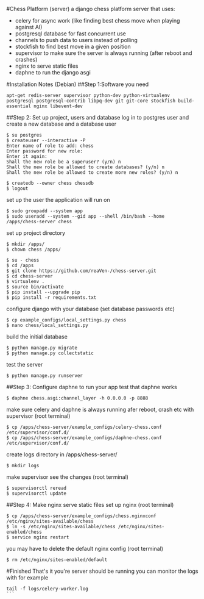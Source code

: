 #Chess Platform (server)
a django chess platform server that uses: 
- celery for async work (like finding best chess move when playing against AI)
- postgresql database for fast concurrent use
- channels to push data to users instead of polling
- stockfish to find best move in a given position
- supervisor to make sure the server is always running (after reboot and crashes)
- nginx to serve static files
- daphne to run the django asgi

#Installation Notes (Debian)
##Step 1:Software you need
```
apt-get redis-server supervisor python-dev python-virtualenv postgresql postgresql-contrib libpq-dev git git-core stockfish build-essential nginx libevent-dev
```
##Step 2: Set up project, users and database
log in to postgres user and create a new database and a database user
```
$ su postgres
$ createuser --interactive -P
Enter name of role to add: chess
Enter password for new role:
Enter it again: 
Shall the new role be a superuser? (y/n) n
Shall the new role be allowed to create databases? (y/n) n
Shall the new role be allowed to create more new roles? (y/n) n

$ createdb --owner chess chessdb
$ logout
```
set up the user the application will run on
```
$ sudo groupadd --system app
$ sudo useradd --system --gid app --shell /bin/bash --home /apps/chess-server chess
```

set up project directory
```
$ mkdir /apps/
$ chown chess /apps/

$ su - chess
$ cd /apps
$ git clone https://github.com/reaVen-/chess-server.git
$ cd chess-server
$ virtualenv .
$ source bin/activate
$ pip install --upgrade pip
$ pip install -r requirements.txt
```
configure django with your database (set database passwords etc)
```
$ cp example_configs/local_settings.py chess
$ nano chess/local_settings.py
```
build the initial database
```
$ python manage.py migrate
$ python manage.py collectstatic
```
test the server
```
$ python manage.py runserver
```
##Step 3: Configure daphne to run your app
test that daphne works
```
$ daphne chess.asgi:channel_layer -h 0.0.0.0 -p 8888
```
make sure  celery and daphne is always running afer reboot, crash etc with supervisor (root terminal)
```
$ cp /apps/chess-server/example_configs/celery-chess.conf /etc/supervisor/conf.d/
$ cp /apps/chess-server/example_configs/daphne-chess.conf /etc/supervisor/conf.d/
```
create logs directory in /apps/chess-server/
```
$ mkdir logs
```
make supervisor see the changes (root terminal)
```
$ supervisorctl reread
$ supervisorctl update
```
##Step 4: Make nginx serve static files
set up nginx (root terminal)
```
$ cp /apps/chess-server/example_configs/chess.nginxconf /etc/nginx/sites-available/chess
$ ln -s /etc/nginx/sites-available/chess /etc/nginx/sites-enabled/chess
$ service nginx restart
```
you may have to delete the default nginx config (root terminal)
```
$ rm /etc/nginx/sites-enabled/default
```

#Finished
That's it you're server should be running
you can monitor the logs with for example
````
tail -f logs/celery-worker.log
```





